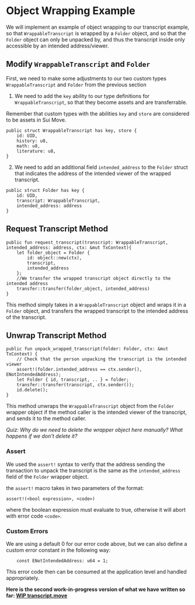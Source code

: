 # Object Wrapping Example

We will implement an example of object wrapping to our transcript example, so that `WrappableTranscript` is wrapped by a `Folder` object, and so that the `Folder` object can only be unpacked by, and thus the transcript inside only accessible by an intended address/viewer.

## Modify `WrappableTranscript` and `Folder`

First, we need to make some adjustments to our two custom types `WrappableTranscript` and `Folder` from the previous section

1. We need to add the `key` ability to our type definitions for `WrappableTranscript`, so that they become assets and are transferrable.

Remember that custom types with the abilities `key` and `store` are considered to be assets in Sui Move.

```move
public struct WrappableTranscript has key, store {
    id: UID,
    history: u8,
    math: u8,
    literature: u8,
}
```

2. We need to add an additional field `intended_address` to the `Folder` struct that indicates the address of the intended viewer of the wrapped transcript.

```move
public struct Folder has key {
    id: UID,
    transcript: WrappableTranscript,
    intended_address: address
}
```

## Request Transcript Method

```move
public fun request_transcript(transcript: WrappableTranscript, intended_address: address, ctx: &mut TxContext){
    let folder_object = Folder {
        id: object::new(ctx),
        transcript,
        intended_address
    };
    //We transfer the wrapped transcript object directly to the intended address
    transfer::transfer(folder_object, intended_address)
}
```

This method simply takes in a `WrappableTranscript` object and wraps it in a `Folder` object, and transfers the wrapped transcript to the intended address of the transcript.

## Unwrap Transcript Method

```move
public fun unpack_wrapped_transcript(folder: Folder, ctx: &mut TxContext) {
    // Check that the person unpacking the transcript is the intended viewer
    assert!(folder.intended_address == ctx.sender(), ENotIntendedAddress);
    let Folder { id, transcript, .. } = folder;
    transfer::transfer(transcript, ctx.sender());
    id.delete();
}
```

This method unwraps the `WrappableTranscript` object from the `Folder` wrapper object if the method caller is the intended viewer of the transcript, and sends it to the method caller.

_Quiz: Why do we need to delete the wrapper object here manually? What happens if we don't delete it?_

### Assert

We used the `assert!` syntax to verify that the address sending the transaction to unpack the transcript is the same as the `intended_address` field of the `Folder` wrapper object.

the `assert!` macro takes in two parameters of the format:

```
assert!(<bool expression>, <code>)
```

where the boolean expression must evaluate to true, otherwise it will abort with error code `<code>`.

### Custom Errors

We are using a default 0 for our error code above, but we can also define a custom error constant in the following way:

```move
    const ENotIntendedAddress: u64 = 1;
```

This error code then can be consumed at the application level and handled appropriately.

**Here is the second work-in-progress version of what we have written so far: [WIP transcript.move](../example_projects/transcript/sources/transcript_2.move_wip)**
